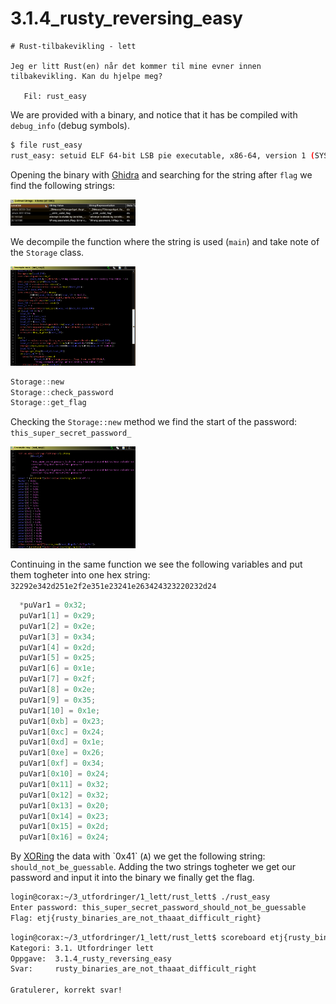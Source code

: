 # 3.1.4_rusty_reversing_easy
```
# Rust-tilbakevikling - lett

Jeg er litt Rust(en) når det kommer til mine evner innen tilbakevikling. Kan du hjelpe meg?

   Fil: rust_easy
```

We are provided with a binary, and notice that it has be compiled with `debug_info` (debug symbols).
```sh
$ file rust_easy
rust_easy: setuid ELF 64-bit LSB pie executable, x86-64, version 1 (SYSV), dynamically linked, BuildID[sha1]=802d5f1d534235f77ae80115570e6efc5260f107, with debug_info, not stripped
```
Opening the binary with [Ghidra](https://ghidra-sre.org/) and searching for the string after `flag` we find the following strings:

<img src="https://raw.githubusercontent.com/mklarz/ctf-writeups/main/2020/etterretningstjenesten/cybertalent-winter/3_utfordringer/1_lett/rust_lett/screenshots/b211a6b1a5c647848b5ceeef31187c7c.png" width="200">


We decompile the function where the string is used (`main`) and take note of the `Storage` class.

<img src="https://raw.githubusercontent.com/mklarz/ctf-writeups/main/2020/etterretningstjenesten/cybertalent-winter/3_utfordringer/1_lett/rust_lett/screenshots/47b0f0f0c16a473680a1609914a65b5d.png" width="200">

```c
Storage::new
Storage::check_password
Storage::get_flag
```

Checking the `Storage::new` method we find the start of the password: `this_super_secret_password_`

<img src="https://raw.githubusercontent.com/mklarz/ctf-writeups/main/2020/etterretningstjenesten/cybertalent-winter/3_utfordringer/1_lett/rust_lett/screenshots/b071ac6e58ed43b485955f1929179dcb.png" width="200">

Continuing in the same function we see the following variables and put them togheter into one hex string: `32292e342d251e2f2e351e23241e263424323220232d24`
```c
  *puVar1 = 0x32;
  puVar1[1] = 0x29;
  puVar1[2] = 0x2e;
  puVar1[3] = 0x34;
  puVar1[4] = 0x2d;
  puVar1[5] = 0x25;
  puVar1[6] = 0x1e;
  puVar1[7] = 0x2f;
  puVar1[8] = 0x2e;
  puVar1[9] = 0x35;
  puVar1[10] = 0x1e;
  puVar1[0xb] = 0x23;
  puVar1[0xc] = 0x24;
  puVar1[0xd] = 0x1e;
  puVar1[0xe] = 0x26;
  puVar1[0xf] = 0x34;
  puVar1[0x10] = 0x24;
  puVar1[0x11] = 0x32;
  puVar1[0x12] = 0x32;
  puVar1[0x13] = 0x20;
  puVar1[0x14] = 0x23;
  puVar1[0x15] = 0x2d;
  puVar1[0x16] = 0x24;
```

By [XORing](https://gchq.github.io/CyberChef/#recipe=From_Hex('Auto')XOR(%7B'option':'Hex','string':'41'%7D,'Standard',false)&input=MzIyOTJlMzQyZDI1MWUyZjJlMzUxZTIzMjQxZTI2MzQyNDMyMzIyMDIzMmQyNA) the data with `0x41` (`A`) we get the following string: `should_not_be_guessable`. Adding the two strings togheter we get our password and input it into the binary we finally get the flag.

```sh
login@corax:~/3_utfordringer/1_lett/rust_lett$ ./rust_easy
Enter password: this_super_secret_password_should_not_be_guessable
Flag: etj{rusty_binaries_are_not_thaaat_difficult_right}
```

```sh
login@corax:~/3_utfordringer/1_lett/rust_lett$ scoreboard etj{rusty_binaries_are_not_thaaat_difficult_right}
Kategori: 3.1. Utfordringer lett
Oppgave:  3.1.4_rusty_reversing_easy
Svar:     rusty_binaries_are_not_thaaat_difficult_right

Gratulerer, korrekt svar!
```
